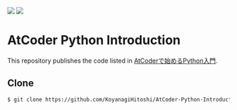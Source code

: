 ![](https://img.shields.io/badge/Python-3.8.2-informational.svg)
![](https://img.shields.io/badge/pycodestyle-2.7.0-informational.svg)

# AtCoder Python Introduction

This repository publishes the code listed in [AtCoderで始めるPython入門](https://qiita.com/KoyanagiHitoshi/items/3286fbc65d56dd67737c).

## Clone

```bash
$ git clone https://github.com/KoyanagiHitoshi/AtCoder-Python-Introduction.git
```
